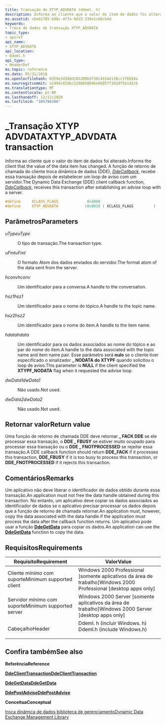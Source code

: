 ```yaml
---
title: Transação de XTYP_ADVDATA (ddeml. h)
description: Informa ao cliente que o valor do item de dados foi alterado. A função de retorno de chamada do cliente troca dinâmica de dados (DDE), DdeCallback, recebe essa transação depois de estabelecer um loop de aviso com um servidor.
ms.assetid: c6e61785-b98c-4ffa-9d23-339e1c66cb4d
keywords:
- Troca de dados de transação XTYP_ADVDATA
topic_type:
- apiref
api_name:
- XTYP_ADVDATA
api_location:
- Ddeml.h
api_type:
- HeaderDef
ms.topic: reference
ms.date: 05/31/2018
ms.openlocfilehash: 8359e34388d185200b5f30c4554e138cc1f6b94a
ms.sourcegitcommit: a1494c819bc5200050696e66057f1020f5b142cb
ms.translationtype: MT
ms.contentlocale: pt-BR
ms.lasthandoff: 12/12/2020
ms.locfileid: "105796286"
---
```

# <a name="xtyp_advdata-transaction"></a><span data-ttu-id="ed9f5-105">\_Transação XTYP ADVDATA</span><span class="sxs-lookup"><span data-stu-id="ed9f5-105">XTYP\_ADVDATA transaction</span></span>

<span data-ttu-id="ed9f5-106">Informa ao cliente que o valor do item de dados foi alterado.</span><span class="sxs-lookup"><span data-stu-id="ed9f5-106">Informs the client that the value of the data item has changed.</span></span> <span data-ttu-id="ed9f5-107">A função de retorno de chamada do cliente troca dinâmica de dados (DDE), [*DdeCallback*](/windows/win32/api/ddeml/nc-ddeml-pfncallback), recebe essa transação depois de estabelecer um loop de aviso com um servidor.</span><span class="sxs-lookup"><span data-stu-id="ed9f5-107">The Dynamic Data Exchange (DDE) client callback function, [*DdeCallback*](/windows/win32/api/ddeml/nc-ddeml-pfncallback), receives this transaction after establishing an advise loop with a server.</span></span>


```C++
#define     XCLASS_FLAGS             0x4000
#define     XTYP_ADVDATA            (0x0010 | XCLASS_FLAGS         )
```



## <a name="parameters"></a><span data-ttu-id="ed9f5-108">Parâmetros</span><span class="sxs-lookup"><span data-stu-id="ed9f5-108">Parameters</span></span>

<dl> <dt>

<span data-ttu-id="ed9f5-109">*uType*</span><span class="sxs-lookup"><span data-stu-id="ed9f5-109">*uType*</span></span> 
</dt> <dd>

<span data-ttu-id="ed9f5-110">O tipo de transação.</span><span class="sxs-lookup"><span data-stu-id="ed9f5-110">The transaction type.</span></span>

</dd> <dt>

<span data-ttu-id="ed9f5-111">*uFmt*</span><span class="sxs-lookup"><span data-stu-id="ed9f5-111">*uFmt*</span></span> 
</dt> <dd>

<span data-ttu-id="ed9f5-112">O formato Atom dos dados enviados do servidor.</span><span class="sxs-lookup"><span data-stu-id="ed9f5-112">The format atom of the data sent from the server.</span></span>

</dd> <dt>

<span data-ttu-id="ed9f5-113">*hconv*</span><span class="sxs-lookup"><span data-stu-id="ed9f5-113">*hconv*</span></span> 
</dt> <dd>

<span data-ttu-id="ed9f5-114">Um identificador para a conversa.</span><span class="sxs-lookup"><span data-stu-id="ed9f5-114">A handle to the conversation.</span></span>

</dd> <dt>

<span data-ttu-id="ed9f5-115">*hsz1*</span><span class="sxs-lookup"><span data-stu-id="ed9f5-115">*hsz1*</span></span> 
</dt> <dd>

<span data-ttu-id="ed9f5-116">Um identificador para o nome do tópico.</span><span class="sxs-lookup"><span data-stu-id="ed9f5-116">A handle to the topic name.</span></span>

</dd> <dt>

<span data-ttu-id="ed9f5-117">*hsz2*</span><span class="sxs-lookup"><span data-stu-id="ed9f5-117">*hsz2*</span></span> 
</dt> <dd>

<span data-ttu-id="ed9f5-118">Um identificador para o nome do item.</span><span class="sxs-lookup"><span data-stu-id="ed9f5-118">A handle to the item name.</span></span>

</dd> <dt>

<span data-ttu-id="ed9f5-119">*hdata*</span><span class="sxs-lookup"><span data-stu-id="ed9f5-119">*hdata*</span></span> 
</dt> <dd>

<span data-ttu-id="ed9f5-120">Um identificador para os dados associados ao nome do tópico e ao par do nome do item.</span><span class="sxs-lookup"><span data-stu-id="ed9f5-120">A handle to the data associated with the topic name and item name pair.</span></span> <span data-ttu-id="ed9f5-121">Esse parâmetro será **nulo** se o cliente tiver especificado o sinalizador **\_ NODATA do XTYPF** quando solicitou o loop de aviso.</span><span class="sxs-lookup"><span data-stu-id="ed9f5-121">This parameter is **NULL** if the client specified the **XTYPF\_NODATA** flag when it requested the advise loop.</span></span>

</dd> <dt>

<span data-ttu-id="ed9f5-122">*dwData1*</span><span class="sxs-lookup"><span data-stu-id="ed9f5-122">*dwData1*</span></span> 
</dt> <dd>

<span data-ttu-id="ed9f5-123">Não usado.</span><span class="sxs-lookup"><span data-stu-id="ed9f5-123">Not used.</span></span>

</dd> <dt>

<span data-ttu-id="ed9f5-124">*dwData2*</span><span class="sxs-lookup"><span data-stu-id="ed9f5-124">*dwData2*</span></span> 
</dt> <dd>

<span data-ttu-id="ed9f5-125">Não usado.</span><span class="sxs-lookup"><span data-stu-id="ed9f5-125">Not used.</span></span>

</dd> </dl>

## <a name="return-value"></a><span data-ttu-id="ed9f5-126">Retornar valor</span><span class="sxs-lookup"><span data-stu-id="ed9f5-126">Return value</span></span>

<span data-ttu-id="ed9f5-127">Uma função de retorno de chamada DDE deve retornar **\_ FACK DDE** se ele processar essa transação, o **DDE \_ FBUSY** se estiver muito ocupado para processar essa transação ou o **DDE \_ FNOTPROCESSED** se rejeitar essa transação.</span><span class="sxs-lookup"><span data-stu-id="ed9f5-127">A DDE callback function should return **DDE\_FACK** if it processes this transaction, **DDE\_FBUSY** if it is too busy to process this transaction, or **DDE\_FNOTPROCESSED** if it rejects this transaction.</span></span>

## <a name="remarks"></a><span data-ttu-id="ed9f5-128">Comentários</span><span class="sxs-lookup"><span data-stu-id="ed9f5-128">Remarks</span></span>

<span data-ttu-id="ed9f5-129">Um aplicativo não deve liberar o identificador de dados obtido durante essa transação.</span><span class="sxs-lookup"><span data-stu-id="ed9f5-129">An application must not free the data handle obtained during this transaction.</span></span> <span data-ttu-id="ed9f5-130">No entanto, um aplicativo deve copiar os dados associados ao identificador de dados se o aplicativo precisar processar os dados depois que a função de retorno de chamada retornar.</span><span class="sxs-lookup"><span data-stu-id="ed9f5-130">An application must, however, copy the data associated with the data handle if the application must process the data after the callback function returns.</span></span> <span data-ttu-id="ed9f5-131">Um aplicativo pode usar a função [**DdeGetData**](/windows/desktop/api/Ddeml/nf-ddeml-ddegetdata) para copiar os dados.</span><span class="sxs-lookup"><span data-stu-id="ed9f5-131">An application can use the [**DdeGetData**](/windows/desktop/api/Ddeml/nf-ddeml-ddegetdata) function to copy the data.</span></span>

## <a name="requirements"></a><span data-ttu-id="ed9f5-132">Requisitos</span><span class="sxs-lookup"><span data-stu-id="ed9f5-132">Requirements</span></span>



| <span data-ttu-id="ed9f5-133">Requisito</span><span class="sxs-lookup"><span data-stu-id="ed9f5-133">Requirement</span></span> | <span data-ttu-id="ed9f5-134">Valor</span><span class="sxs-lookup"><span data-stu-id="ed9f5-134">Value</span></span> |
|-------------------------------------|--------------------------------------------------------------------------------------------------------|
| <span data-ttu-id="ed9f5-135">Cliente mínimo com suporte</span><span class="sxs-lookup"><span data-stu-id="ed9f5-135">Minimum supported client</span></span><br/> | <span data-ttu-id="ed9f5-136">Windows 2000 Professional \[somente aplicativos da área de trabalho\]</span><span class="sxs-lookup"><span data-stu-id="ed9f5-136">Windows 2000 Professional \[desktop apps only\]</span></span><br/>                                             |
| <span data-ttu-id="ed9f5-137">Servidor mínimo com suporte</span><span class="sxs-lookup"><span data-stu-id="ed9f5-137">Minimum supported server</span></span><br/> | <span data-ttu-id="ed9f5-138">Windows 2000 Server \[somente aplicativos da área de trabalho\]</span><span class="sxs-lookup"><span data-stu-id="ed9f5-138">Windows 2000 Server \[desktop apps only\]</span></span><br/>                                                   |
| <span data-ttu-id="ed9f5-139">Cabeçalho</span><span class="sxs-lookup"><span data-stu-id="ed9f5-139">Header</span></span><br/>                   | <dl> <span data-ttu-id="ed9f5-140"><dt>Ddeml. h (incluir Windows. h)</dt></span><span class="sxs-lookup"><span data-stu-id="ed9f5-140"><dt>Ddeml.h (include Windows.h)</dt></span></span> </dl> |



## <a name="see-also"></a><span data-ttu-id="ed9f5-141">Confira também</span><span class="sxs-lookup"><span data-stu-id="ed9f5-141">See also</span></span>

<dl> <dt>

<span data-ttu-id="ed9f5-142">**Referência**</span><span class="sxs-lookup"><span data-stu-id="ed9f5-142">**Reference**</span></span>
</dt> <dt>

[<span data-ttu-id="ed9f5-143">**DdeClientTransaction**</span><span class="sxs-lookup"><span data-stu-id="ed9f5-143">**DdeClientTransaction**</span></span>](/windows/desktop/api/Ddeml/nf-ddeml-ddeclienttransaction)
</dt> <dt>

[<span data-ttu-id="ed9f5-144">**DdeGetData**</span><span class="sxs-lookup"><span data-stu-id="ed9f5-144">**DdeGetData**</span></span>](/windows/desktop/api/Ddeml/nf-ddeml-ddegetdata)
</dt> <dt>

[<span data-ttu-id="ed9f5-145">**DdePostAdvise**</span><span class="sxs-lookup"><span data-stu-id="ed9f5-145">**DdePostAdvise**</span></span>](/windows/desktop/api/Ddeml/nf-ddeml-ddepostadvise)
</dt> <dt>

<span data-ttu-id="ed9f5-146">**Conceitua**</span><span class="sxs-lookup"><span data-stu-id="ed9f5-146">**Conceptual**</span></span>
</dt> <dt>

[<span data-ttu-id="ed9f5-147">troca dinâmica de dados biblioteca de gerenciamento</span><span class="sxs-lookup"><span data-stu-id="ed9f5-147">Dynamic Data Exchange Management Library</span></span>](dynamic-data-exchange-management-library.md)
</dt> </dl>

 

